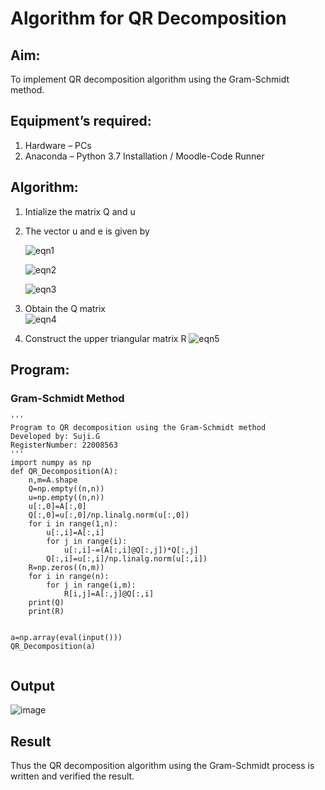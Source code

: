 # Algorithm for QR Decomposition
## Aim:
To implement QR decomposition algorithm using the Gram-Schmidt method.
## Equipment’s required:
1.	Hardware – PCs
2.	Anaconda – Python 3.7 Installation / Moodle-Code Runner
## Algorithm:
1.	Intialize the matrix Q and u
2.	The vector u and e is given by

    ![eqn1](./ex4.jpg)

    ![eqn2](./ex6.jpg)

    ![eqn3](./ex3.jpg)

3.	Obtain the Q matrix   
    ![eqn4](./ex1.jpg)
4.	Construct the upper triangular matrix R
    ![eqn5](./ex2.jpg)



## Program:
### Gram-Schmidt Method
```
''' 
Program to QR decomposition using the Gram-Schmidt method
Developed by: Suji.G
RegisterNumber: 22008563
'''
import numpy as np
def QR_Decomposition(A):
    n,m=A.shape 
    Q=np.empty((n,n)) 
    u=np.empty((n,n)) 
    u[:,0]=A[:,0]
    Q[:,0]=u[:,0]/np.linalg.norm(u[:,0])   
    for i in range(1,n):
        u[:,i]=A[:,i]
        for j in range(i):
            u[:,i]-=(A[:,i]@Q[:,j])*Q[:,j]
        Q[:,i]=u[:,i]/np.linalg.norm(u[:,i])
    R=np.zeros((n,m))
    for i in range(n):
        for j in range(i,m):
            R[i,j]=A[:,j]@Q[:,i]
    print(Q)
    print(R)
    
    
a=np.array(eval(input()))
QR_Decomposition(a)
  

```

## Output




![image](https://user-images.githubusercontent.com/119559822/214273930-d795314c-c636-499a-84f5-74d2091042cd.png)



## Result
Thus the QR decomposition algorithm using the Gram-Schmidt process is written and verified the result.
